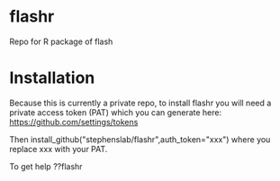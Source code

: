 # flashr

Repo for R package of flash

# Installation

Because this is currently a private repo, to install flashr you will need a private access token (PAT) which you can generate here: https://github.com/settings/tokens

Then 
install_github("stephenslab/flashr",auth_token="xxx")
where you replace xxx with your PAT.

To get help
??flashr
